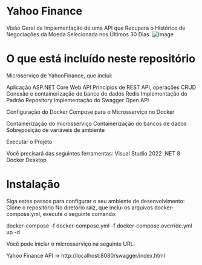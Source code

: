 # Yahoo Finance

Visão Geral da Implementação de uma API que Recupera o Histórico de Negociações da Moeda Selecionada nos Últimos 30 Dias.
![image](https://github.com/lmendes-dev/YahooFinance/assets/69693189/c5bbd776-6e60-47e0-b11b-7225893b4a96)

# O que está incluído neste repositório

Microserviço de YahooFinance, que inclui:

Aplicação ASP.NET Core Web API
Princípios de REST API, operações CRUD
Conexão e containerização de banco de dados Redis
Implementação do Padrão Repository
Implementação do Swagger Open API

Configuração do Docker Compose para o Microsserviço no Docker

Containerização do microsserviço
Containerização do bancos de dados
Sobreposição de variáveis de ambiente

Executar o Projeto

Você precisará das seguintes ferramentas:
Visual Studio 2022
.NET 8
Docker Desktop

# Instalação

Siga estes passos para configurar o seu ambiente de desenvolvimento: 
Clone o repositório
No diretório raiz, que inclui os arquivos docker-compose.yml, execute o seguinte comando:

docker-compose -f docker-compose.yml -f docker-compose.override.yml up -d

Você pode iniciar o microsserviço na seguinte URL:

Yahoo Finance API -> http://localhost:8080/swagger/index.html
